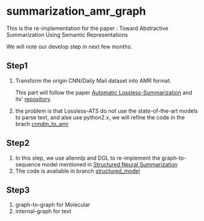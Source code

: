 # summarization_amr_graph

This is the re-implementation for the paper : Toward Abstractive Summarization Using Semantic Representations


We will note our develop step in next few months.

## Step1
1. Transform the origin CNN/Daily Mail dataset into AMR format.

    This part will follow the   paper [Automatic Lossless-Summarization](https://www.sciencedirect.com/science/article/pii/S1877050918314522) and its' [repository](https://github.com/ritwikmishra/Lossless-ATS).
2. the problem is that Lossless-ATS do not use the state-of-the-art models to parse text, and alse use python2.x, we will refine the code in the brach [cnndm_to_amr](https://github.com/cqunlp/summarization_amr_graph/tree/cnndm_to_amr)

## Step2
1. In this step, we use allennlp and DGL to re-implement the graph-to-sequence model mentioned in [Structured Neural Summarization](https://github.com/CoderPat/structured-neural-summarization)
2. The code is avaliable in branch [structured_model](https://github.com/cqunlp/summarization_amr_graph/tree/structured_model)

## Step3 
1. graph-to-graph for Molecular
2. internal-graph for text